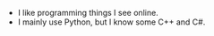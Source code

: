 - I like programming things I see online.
- I mainly use Python, but I know some C++ and C#.
<!---
A4molaxd/A4molaxd is a ✨ special ✨ repository because its `README.md` (this file) appears on your GitHub profile.
You can click the Preview link to take a look at your changes.
--->
